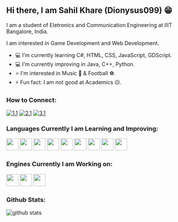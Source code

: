 ## Hi there, I am Sahil Khare (Dionysus099) 😁

I am a student of Eletronics and Communication Engineering at IIIT Bangalore, India.

I am interested in Game Development and Web Development.

- 💻 I’m currently learning C#, HTML, CSS, JavaScript, GDScript.
- 💻 I’m currently improving in Java, C++, Python.
- ⭐ I'm interested in Music 🎼 & Football ⚽.
- ⚡ Fun fact: I am not good at Academics ☹.


###   How to Connect:

[![1.1]][1]
[![2.1]][2]
[![3.1]][3]


### Languages Currently I am Learning and Improving:

<img height="32" width="32" src="https://cdn.jsdelivr.net/npm/simple-icons@v3/icons/java.svg" /> <img height="32" width="32" src="https://cdn.jsdelivr.net/npm/simple-icons@v3/icons/cplusplus.svg" /> <img height="32" width="32" src="https://cdn.jsdelivr.net/npm/simple-icons@v3/icons/python.svg" /> <img height="32" width="32" src="https://cdn.jsdelivr.net/npm/simple-icons@v3/icons/c.svg" /> <img height="32" width="32" src="https://cdn.jsdelivr.net/npm/simple-icons@v3/icons/html5.svg" /> <img height="32" width="32" src="https://cdn.jsdelivr.net/npm/simple-icons@v3/icons/css3.svg" /> <img height="32" width="32" src="https://cdn.jsdelivr.net/npm/simple-icons@v3/icons/javascript.svg" /> <img height="32" width="32" src="https://cdn.jsdelivr.net/npm/simple-icons@v3/icons/bootstrap.svg" /> <img height="32" width="32" src="https://cdn.jsdelivr.net/npm/simple-icons@v3/icons/csharp.svg" />


### Engines Currently I am Working on:

<img height="32" width="32" src="https://cdn.jsdelivr.net/npm/simple-icons@v3/icons/unity.svg" /> <img height="32" width="32" src="https://cdn.jsdelivr.net/npm/simple-icons@v3/icons/unrealengine.svg" /> <img height="32" width="32" src="https://cdn.jsdelivr.net/npm/simple-icons@v3/icons/godotengine.svg" />


###   Github Stats:

![github stats](https://github-readme-stats-new.dionysus099.vercel.app/api?username=Dionysus099)


[1.1]: <img height="32" width="32" src="https://cdn.jsdelivr.net/npm/simple-icons@v3/icons/github.svg" /> 
[2.1]: <img height="32" width="32" src="https://cdn.jsdelivr.net/npm/simple-icons@v3/icons/facebook.svg" /> 
[3.1]: <img height="32" width="32" src="https://cdn.jsdelivr.net/npm/simple-icons@v3/icons/instagram.svg" />

[1]: https://github.com/Dionysus099
[2]: https://facebook.com/sahilkhare099
[3]: https://instagram.com/i_saw.hill
